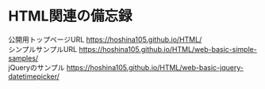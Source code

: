 # HTML関連の備忘録
公開用トップページURL  https://hoshina105.github.io/HTML/   
シンプルサンプルURL    https://hoshina105.github.io/HTML/web-basic-simple-samples/     
jQueryのサンプル      https://hoshina105.github.io/HTML/web-basic-jquery-datetimepicker/
